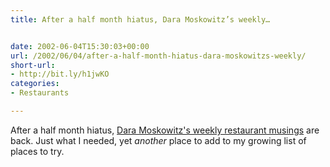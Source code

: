 ```yaml
---
title: After a half month hiatus, Dara Moskowitz’s weekly…


date: 2002-06-04T15:30:03+00:00
url: /2002/06/04/after-a-half-month-hiatus-dara-moskowitzs-weekly/
short-url:
- http://bit.ly/h1jwKO
categories:
- Restaurants

---
```

After a half month hiatus, <a href="http://www.citypages.com/databank/23/1121/article10432.asp">Dara Moskowitz's weekly restaurant musings</a> are back. Just what I needed, yet <i>another</i> place to add to my growing list of places to try.